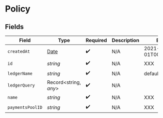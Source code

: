 # Policy


## Fields

| Field                                                                                         | Type                                                                                          | Required                                                                                      | Description                                                                                   | Example                                                                                       |
| --------------------------------------------------------------------------------------------- | --------------------------------------------------------------------------------------------- | --------------------------------------------------------------------------------------------- | --------------------------------------------------------------------------------------------- | --------------------------------------------------------------------------------------------- |
| `createdAt`                                                                                   | [Date](https://developer.mozilla.org/en-US/docs/Web/JavaScript/Reference/Global_Objects/Date) | :heavy_check_mark:                                                                            | N/A                                                                                           | 2021-01-01T00:00:00.000Z                                                                      |
| `id`                                                                                          | *string*                                                                                      | :heavy_check_mark:                                                                            | N/A                                                                                           | XXX                                                                                           |
| `ledgerName`                                                                                  | *string*                                                                                      | :heavy_check_mark:                                                                            | N/A                                                                                           | default                                                                                       |
| `ledgerQuery`                                                                                 | Record<string, *any*>                                                                         | :heavy_check_mark:                                                                            | N/A                                                                                           |                                                                                               |
| `name`                                                                                        | *string*                                                                                      | :heavy_check_mark:                                                                            | N/A                                                                                           | XXX                                                                                           |
| `paymentsPoolID`                                                                              | *string*                                                                                      | :heavy_check_mark:                                                                            | N/A                                                                                           | XXX                                                                                           |